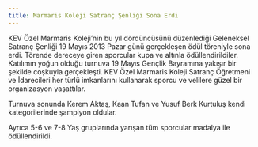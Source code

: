 ```yaml
---
title: Marmaris Koleji Satranç Şenliği Sona Erdi
---
```


KEV Özel Marmaris Koleji’nin bu yıl dördüncüsünü düzenlediği Geleneksel Satranç Şenliği 19 Mayıs 2013 Pazar günü gerçekleşen ödül töreniyle sona erdi. Törende dereceye giren sporcular kupa ve altınla ödüllendirildiler. Katılımın yoğun olduğu turnuva 19 Mayıs Gençlik Bayramına yakışır bir şekilde coşkuyla gerçekleşti. KEV Özel Marmaris Koleji Satranç Öğretmeni ve İdarecileri her türlü imkanlarını kullanarak sporcu ve velilere güzel bir organizasyon yaşattılar.

Turnuva sonunda Kerem Aktaş, Kaan Tufan ve Yusuf Berk Kurtuluş kendi kategorilerinde şampiyon oldular.

Ayrıca 5-6 ve 7-8 Yaş gruplarında yarışan tüm sporcular madalya ile ödüllendirildi.
